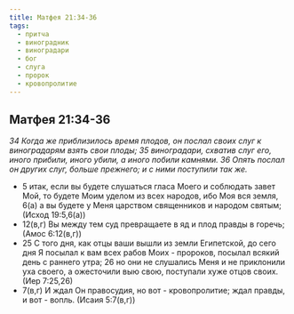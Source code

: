 ```yaml
---
title: Матфея 21:34-36
tags:
  - притча
  - виноградник
  - виноградари
  - бог
  - слуга
  - пророк
  - кровопролитие
---
```


## Матфея 21:34-36

*34 Когда же приблизилось время плодов, он послал своих слуг к виноградарям взять свои плоды; 35 виноградари, схватив слуг его, иного прибили, иного убили, а иного побили камнями. 36 Опять послал он других слуг, больше прежнего; и с ними поступили так же.*

- 5 итак, если вы будете слушаться гласа Моего и соблюдать завет Мой, то будете Моим уделом из всех народов, ибо Моя вся земля, 6(а) а вы будете у Меня царством священников и народом святым; (Исход 19:5,6(а))
- 12(в,г) Вы между тем суд превращаете в яд и плод правды в горечь; (Амос 6:12(в,г))
- 25 С того дня, как отцы ваши вышли из земли Египетской, до сего дня Я посылал к вам всех рабов Моих - пророков, посылал всякий день с раннего утра; 26 но они не слушались Меня и не приклонили уха своего, а ожесточили выю свою, поступали хуже отцов своих. (Иер 7:25,26)
- 7(в,г) И ждал Он правосудия, но вот - кровопролитие; ждал правды, и вот - вопль. (Исаия 5:7(в,г))